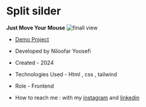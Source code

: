 # Split silder
**Just Move Your Mouse**
![finall view](https://github.com/niloufar-yousefi/mouseEvent2/assets/156951582/e4916352-f1dc-48fe-94d6-e4aa2e256f69)
- [Demo Project](https://niloufar-yousefi.github.io/mouseEvent2/)


- Developed by Niloofar Yoosefi

- Created - 2024

- Technologies Used - Html , css , tailwind 


- Role - Frontend

- How to reach me : with my [instagram](https://github.com/niloufar-yousefi) and [linkedin](https://www.linkedin.com/in/niloofar-yoosefikhorram-242742143/)
